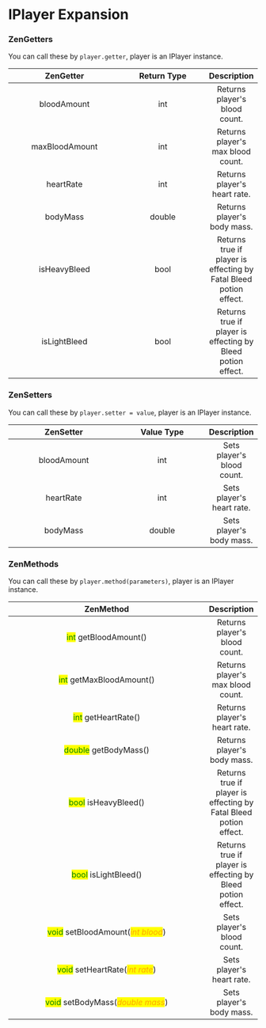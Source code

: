 # IPlayer Expansion

### ZenGetters

You can call these by `player.getter`,  player is an IPlayer instance.

<table><thead><tr><th width="221" align="center">ZenGetter</th><th width="168" align="center">Return Type</th><th align="center">Description</th></tr></thead><tbody><tr><td align="center">bloodAmount</td><td align="center">int</td><td align="center">Returns player's blood count.</td></tr><tr><td align="center">maxBloodAmount</td><td align="center">int</td><td align="center">Returns player's max blood count.</td></tr><tr><td align="center">heartRate</td><td align="center">int</td><td align="center">Returns player's heart rate.</td></tr><tr><td align="center">bodyMass</td><td align="center">double</td><td align="center">Returns player's body mass.</td></tr><tr><td align="center">isHeavyBleed</td><td align="center">bool</td><td align="center">Returns true if player is effecting by Fatal Bleed potion effect.</td></tr><tr><td align="center">isLightBleed</td><td align="center">bool</td><td align="center">Returns true if player is effecting by Bleed potion effect.</td></tr></tbody></table>

### ZenSetters

You can call these by `player.setter = value`,  player is an IPlayer instance.

<table><thead><tr><th width="219" align="center">ZenSetter</th><th width="168" align="center">Value Type</th><th align="center">Description</th></tr></thead><tbody><tr><td align="center">bloodAmount</td><td align="center">int</td><td align="center">Sets player's blood count.</td></tr><tr><td align="center">heartRate</td><td align="center">int</td><td align="center">Sets player's heart rate.</td></tr><tr><td align="center">bodyMass</td><td align="center">double</td><td align="center">Sets player's body mass.</td></tr></tbody></table>

### ZenMethods

You can call these by `player.method(parameters)`,  player is an IPlayer instance.

<table><thead><tr><th width="386" align="center">ZenMethod</th><th align="center">Description</th></tr></thead><tbody><tr><td align="center"><mark style="color:green;">int</mark> getBloodAmount()</td><td align="center">Returns player's blood count.</td></tr><tr><td align="center"><mark style="color:green;">int</mark> getMaxBloodAmount()</td><td align="center">Returns player's max blood count.</td></tr><tr><td align="center"><mark style="color:green;">int</mark> getHeartRate()</td><td align="center">Returns player's heart rate.</td></tr><tr><td align="center"><mark style="color:green;">double</mark> getBodyMass()</td><td align="center">Returns player's body mass.</td></tr><tr><td align="center"><mark style="color:green;">bool</mark> isHeavyBleed()</td><td align="center">Returns true if player is effecting by Fatal Bleed potion effect.</td></tr><tr><td align="center"><mark style="color:green;">bool</mark> isLightBleed()</td><td align="center">Returns true if player is effecting by Bleed potion effect.</td></tr><tr><td align="center"><mark style="color:green;">void</mark> setBloodAmount(<em><mark style="color:orange;">int blood</mark></em>)</td><td align="center">Sets player's blood count.</td></tr><tr><td align="center"><mark style="color:green;">void</mark> setHeartRate(<em><mark style="color:orange;">int rate</mark></em>)</td><td align="center">Sets player's heart rate.</td></tr><tr><td align="center"><mark style="color:green;">void</mark> setBodyMass(<em><mark style="color:orange;">double mass</mark></em>)</td><td align="center">Sets player's body mass.</td></tr></tbody></table>
